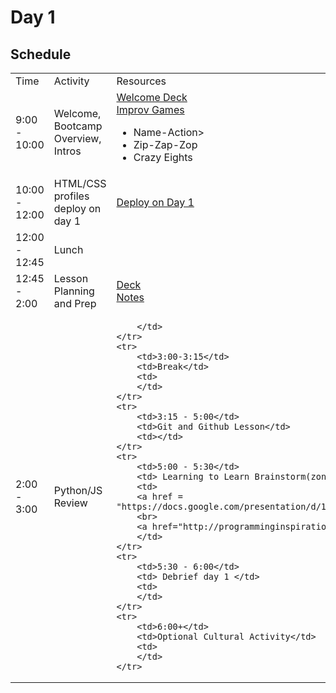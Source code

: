# Day 1

## Schedule
<table>
    <tr>
        <td>Time</td>
        <td>Activity</td>
        <td>Resources</td>
    </tr>
    <tr>
        <td>9:00 - 10:00</td>
        <td> Welcome, Bootcamp Overview, Intros </td>
        <td>
            <a href = "https://docs.google.com/presentation/d/1QJ035GSB5N0A-KWueEtzYfdSJAz4THQmais_kuGD1Jw">Welcome Deck</a>
            <br>
            <a href="https://github.com/learn-co-curriculum/tf-improv-games">Improv Games</a>
            <br>
            <ul>
                <li>Name-Action></li>
                <li>Zip-Zap-Zop</li>
                <li>Crazy Eights</li>
            </ul>
        </td>
    </tr>
    <tr>
        <td>10:00 - 12:00</td>
        <td> HTML/CSS profiles deploy on day 1 </td>
        <td>
            <a href="https://github.com/learn-co-curriculum/deploy-on-day-1-summer-teachers">Deploy on Day 1</a>
        </td>
    </tr>
    <tr>
        <td>12:00 - 12:45</td>
        <td> Lunch </td>
        <td>
        </td>
    </tr>
    <tr>
        <td>12:45 - 2:00</td>
        <td> Lesson Planning and Prep </td>
        <td>
        <a href = "https://docs.google.com/presentation/d/10E7e3ufkw7kStSbFsPCEu5w4kAF51UUj_wsJ6HnvZtw/">Deck</a>
        <br>
        <a href = "lesson-planning.md">Notes</a>
        </td>
    </tr>
    <tr>
        <td>2:00 - 3:00</td>
        <td> Python/JS Review </td>
        <td>
            
        </td>
    </tr>
    <tr>
        <td>3:00-3:15</td>
        <td>Break</td>
        <td>
        </td>
    </tr>
    <tr>
        <td>3:15 - 5:00</td>
        <td>Git and Github Lesson</td>
        <td></td>
    </tr>
    <tr>
        <td>5:00 - 5:30</td>
        <td> Learning to Learn Brainstorm(zones, pep) </td>
        <td>
        <a href = "https://docs.google.com/presentation/d/14vwL5tP813ZT5VPdvahQe6tgLF9GX8BxWRSQZHM2gX8">Deck</a>
        <br>
        <a href="http://programminginspiration.tumblr.com/"> Programming Inspiration </a>
        </td>
    </tr>
    <tr>
        <td>5:30 - 6:00</td>
        <td> Debrief day 1 </td>
        <td>
        </td>
    </tr>
    <tr>
        <td>6:00+</td>
        <td>Optional Cultural Activity</td>
        <td>
        </td>
    </tr>

</table>
